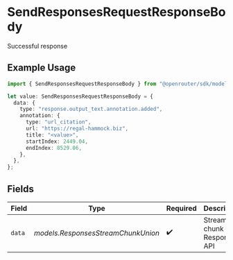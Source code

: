 # SendResponsesRequestResponseBody

Successful response

## Example Usage

```typescript
import { SendResponsesRequestResponseBody } from "@openrouter/sdk/models/operations";

let value: SendResponsesRequestResponseBody = {
  data: {
    type: "response.output_text.annotation.added",
    annotation: {
      type: "url_citation",
      url: "https://regal-hammock.biz",
      title: "<value>",
      startIndex: 2449.04,
      endIndex: 8529.06,
    },
  },
};
```

## Fields

| Field                              | Type                               | Required                           | Description                        |
| ---------------------------------- | ---------------------------------- | ---------------------------------- | ---------------------------------- |
| `data`                             | *models.ResponsesStreamChunkUnion* | :heavy_check_mark:                 | Streaming chunk from Responses API |